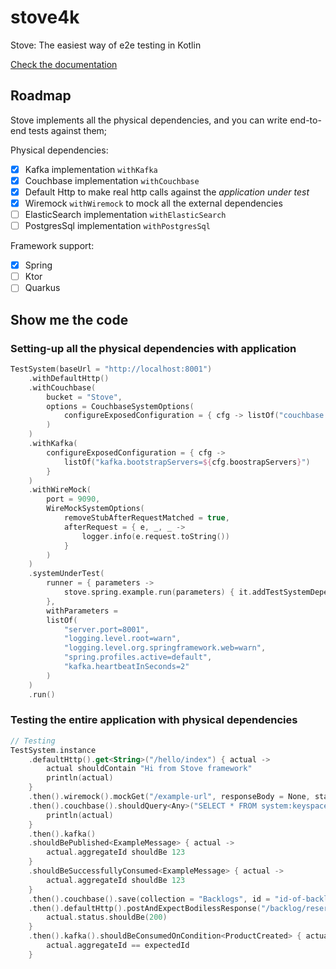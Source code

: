 # stove4k
Stove: The easiest way of e2e testing in Kotlin

[Check the documentation](https://trendyol.github.io/stove4k/)

## Roadmap

Stove implements all the physical dependencies, and you can write end-to-end tests against them;

Physical dependencies: 

- [x] Kafka implementation `withKafka`
- [x] Couchbase implementation `withCouchbase`
- [x] Default Http to make real http calls against the _application under test_
- [x] Wiremock `withWiremock` to mock all the external dependencies
- [ ] ElasticSearch implementation `withElasticSearch`
- [ ] PostgresSql implementation `withPostgresSql`

Framework support:

- [x] Spring
- [ ] Ktor
- [ ] Quarkus

## Show me the code

### Setting-up all the physical dependencies with application

```kotlin
TestSystem(baseUrl = "http://localhost:8001")
    .withDefaultHttp()
    .withCouchbase(
        bucket = "Stove",
        options = CouchbaseSystemOptions(
            configureExposedConfiguration = { cfg -> listOf("couchbase.hosts=${cfg.hostsWithPort}") }
        )
    )
    .withKafka(
        configureExposedConfiguration = { cfg ->
            listOf("kafka.bootstrapServers=${cfg.boostrapServers}")
        }
    )
    .withWireMock(
        port = 9090,
        WireMockSystemOptions(
            removeStubAfterRequestMatched = true,
            afterRequest = { e, _, _ ->
                logger.info(e.request.toString())
            }
        )
    )
    .systemUnderTest(
        runner = { parameters ->
            stove.spring.example.run(parameters) { it.addTestSystemDependencies() }
        },
        withParameters =
        listOf(
            "server.port=8001",
            "logging.level.root=warn",
            "logging.level.org.springframework.web=warn",
            "spring.profiles.active=default",
            "kafka.heartbeatInSeconds=2"
        )
    )
    .run()
```

### Testing the entire application with physical dependencies

```kotlin
// Testing
TestSystem.instance
    .defaultHttp().get<String>("/hello/index") { actual ->
        actual shouldContain "Hi from Stove framework"
        println(actual)
    }
    .then().wiremock().mockGet("/example-url", responseBody = None, statusCode = 200)
    .then().couchbase().shouldQuery<Any>("SELECT * FROM system:keyspaces") { actual ->
        println(actual)
    }
    .then().kafka()
    .shouldBePublished<ExampleMessage> { actual ->
        actual.aggregateId shouldBe 123
    }
    .shouldBeSuccessfullyConsumed<ExampleMessage> { actual ->
        actual.aggregateId shouldBe 123
    }
    .then().couchbase().save(collection = "Backlogs", id = "id-of-backlog", instance = Backlog("id-of-backlog"))
    .then().defaultHttp().postAndExpectBodilessResponse("/backlog/reserve") { actual ->
        actual.status.shouldBe(200)
    }
    .then().kafka().shouldBeConsumedOnCondition<ProductCreated> { actual ->
        actual.aggregateId == expectedId
    }
```
